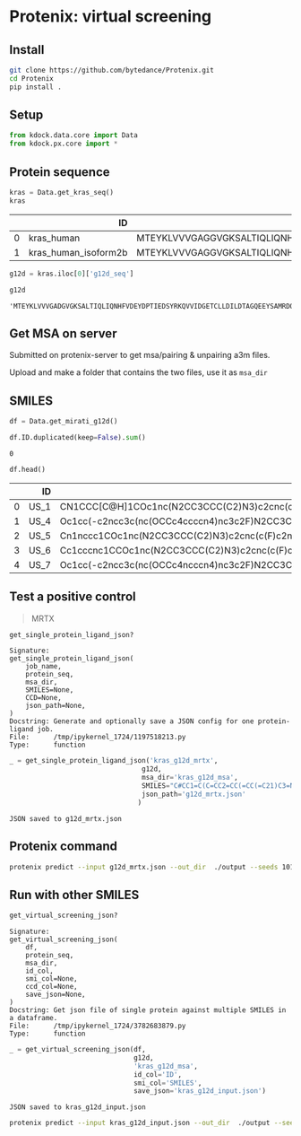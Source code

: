 # Protenix: virtual screening


<!-- WARNING: THIS FILE WAS AUTOGENERATED! DO NOT EDIT! -->

## Install

``` bash
git clone https://github.com/bytedance/Protenix.git
cd Protenix
pip install .
```

## Setup

``` python
from kdock.data.core import Data
from kdock.px.core import *
```

## Protein sequence

``` python
kras = Data.get_kras_seq()
kras
```

<div>
<style scoped>
    .dataframe tbody tr th:only-of-type {
        vertical-align: middle;
    }
&#10;    .dataframe tbody tr th {
        vertical-align: top;
    }
&#10;    .dataframe thead th {
        text-align: right;
    }
</style>

<table class="dataframe" data-quarto-postprocess="true" data-border="1">
<thead>
<tr style="text-align: right;">
<th data-quarto-table-cell-role="th"></th>
<th data-quarto-table-cell-role="th">ID</th>
<th data-quarto-table-cell-role="th">WT_sequence</th>
<th data-quarto-table-cell-role="th">g12d_seq</th>
<th data-quarto-table-cell-role="th">g12c_seq</th>
</tr>
</thead>
<tbody>
<tr>
<td data-quarto-table-cell-role="th">0</td>
<td>kras_human</td>
<td>MTEYKLVVVGAGGVGKSALTIQLIQNHFVDEYDPTIEDSYRKQVVI...</td>
<td>MTEYKLVVVGADGVGKSALTIQLIQNHFVDEYDPTIEDSYRKQVVI...</td>
<td>MTEYKLVVVGACGVGKSALTIQLIQNHFVDEYDPTIEDSYRKQVVI...</td>
</tr>
<tr>
<td data-quarto-table-cell-role="th">1</td>
<td>kras_human_isoform2b</td>
<td>MTEYKLVVVGAGGVGKSALTIQLIQNHFVDEYDPTIEDSYRKQVVI...</td>
<td>MTEYKLVVVGADGVGKSALTIQLIQNHFVDEYDPTIEDSYRKQVVI...</td>
<td>MTEYKLVVVGACGVGKSALTIQLIQNHFVDEYDPTIEDSYRKQVVI...</td>
</tr>
</tbody>
</table>

</div>

``` python
g12d = kras.iloc[0]['g12d_seq']
```

``` python
g12d
```

    'MTEYKLVVVGADGVGKSALTIQLIQNHFVDEYDPTIEDSYRKQVVIDGETCLLDILDTAGQEEYSAMRDQYMRTGEGFLCVFAINNTKSFEDIHHYREQIKRVKDSEDVPMVLVGNKCDLPSRTVDTKQAQDLARSYGIPFIETSAKTRQRVEDAFYTLVREIRQYRLKKISKEEKTPGCVKIKKCIIM'

## Get MSA on server

Submitted on protenix-server to get msa/pairing & unpairing a3m files.

Upload and make a folder that contains the two files, use it as
`msa_dir`

## SMILES

``` python
df = Data.get_mirati_g12d()
```

``` python
df.ID.duplicated(keep=False).sum()
```

    0

``` python
df.head()
```

<div>
<style scoped>
    .dataframe tbody tr th:only-of-type {
        vertical-align: middle;
    }
&#10;    .dataframe tbody tr th {
        vertical-align: top;
    }
&#10;    .dataframe thead th {
        text-align: right;
    }
</style>

<table class="dataframe" data-quarto-postprocess="true" data-border="1">
<thead>
<tr style="text-align: right;">
<th data-quarto-table-cell-role="th"></th>
<th data-quarto-table-cell-role="th">ID</th>
<th data-quarto-table-cell-role="th">SMILES</th>
<th data-quarto-table-cell-role="th">Kd</th>
<th data-quarto-table-cell-role="th">IC50</th>
<th data-quarto-table-cell-role="th">erk_IC50</th>
</tr>
</thead>
<tbody>
<tr>
<td data-quarto-table-cell-role="th">0</td>
<td>US_1</td>
<td>CN1CCC[C@H]1COc1nc(N2CC3CCC(C2)N3)c2cnc(cc2n1)...</td>
<td>97.7</td>
<td>124.7</td>
<td>3159.1</td>
</tr>
<tr>
<td data-quarto-table-cell-role="th">1</td>
<td>US_4</td>
<td>Oc1cc(-c2ncc3c(nc(OCCc4ccccn4)nc3c2F)N2CC3CCC(...</td>
<td>155.7</td>
<td>496.2</td>
<td>8530.0</td>
</tr>
<tr>
<td data-quarto-table-cell-role="th">2</td>
<td>US_5</td>
<td>Cn1nccc1COc1nc(N2CC3CCC(C2)N3)c2cnc(c(F)c2n1)-...</td>
<td>294.8</td>
<td>722.9</td>
<td>8193.8</td>
</tr>
<tr>
<td data-quarto-table-cell-role="th">3</td>
<td>US_6</td>
<td>Cc1cccnc1CCOc1nc(N2CC3CCC(C2)N3)c2cnc(c(F)c2n1...</td>
<td>442.2</td>
<td>434.1</td>
<td>11518.2</td>
</tr>
<tr>
<td data-quarto-table-cell-role="th">4</td>
<td>US_7</td>
<td>Oc1cc(-c2ncc3c(nc(OCCc4ncccn4)nc3c2F)N2CC3CCC(...</td>
<td>463.5</td>
<td>1867.3</td>
<td>NaN</td>
</tr>
</tbody>
</table>

</div>

## Test a positive control

> MRTX

``` python
get_single_protein_ligand_json?
```

    Signature:
    get_single_protein_ligand_json(
        job_name,
        protein_seq,
        msa_dir,
        SMILES=None,
        CCD=None,
        json_path=None,
    )
    Docstring: Generate and optionally save a JSON config for one protein-ligand job.
    File:      /tmp/ipykernel_1724/1197518213.py
    Type:      function

``` python
_ = get_single_protein_ligand_json('kras_g12d_mrtx',
                                 g12d,
                                 msa_dir='kras_g12d_msa',
                                 SMILES="C#CC1=C(C=CC2=CC(=CC(=C21)C3=NC=C4C(=C3F)N=C(N=C4N5CC6CCC(C5)N6)OC[C@@]78CCCN7C[C@@H](C8)F)O)F",
                                 json_path='g12d_mrtx.json'
                                )
```

    JSON saved to g12d_mrtx.json

## Protenix command

``` bash
protenix predict --input g12d_mrtx.json --out_dir  ./output --seeds 101
```

## Run with other SMILES

``` python
get_virtual_screening_json?
```

    Signature:
    get_virtual_screening_json(
        df,
        protein_seq,
        msa_dir,
        id_col,
        smi_col=None,
        ccd_col=None,
        save_json=None,
    )
    Docstring: Get json file of single protein against multiple SMILES in a dataframe.
    File:      /tmp/ipykernel_1724/3782683879.py
    Type:      function

``` python
_ = get_virtual_screening_json(df,
                               g12d,
                               'kras_g12d_msa',
                               id_col='ID',
                               smi_col='SMILES',
                               save_json='kras_g12d_input.json')
```

    JSON saved to kras_g12d_input.json

``` bash
protenix predict --input kras_g12d_input.json --out_dir  ./output --seeds 101
```
